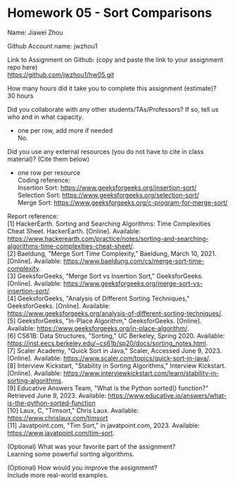 # Homework 05 - Sort Comparisons

Name: Jiawei Zhou

Github Account name: jwzhou1

Link to Assignment on Github: (copy and paste the link to your assignment repo here)  
https://github.com/jwzhou1/hw05.git

How many hours did it take you to complete this assignment (estimate)?  
30 hours

Did you collaborate with any other students/TAs/Professors? If so, tell us who and in what capacity.  
- one per row, add more if needed  
No.

Did you use any external resources (you do not have to cite in class material)? (Cite them below)  
- one row per resource  
Coding reference:  
Insertion Sort: https://www.geeksforgeeks.org/insertion-sort/  
Selection Sort: https://www.geeksforgeeks.org/selection-sort/  
Merge Sort: https://www.geeksforgeeks.org/c-program-for-merge-sort/  

Report reference:  
[1] HackerEarth. Sorting and Searching Algorithms: Time Complexities Cheat Sheet. HackerEarth. [Online]. Available: https://www.hackerearth.com/practice/notes/sorting-and-searching-algorithms-time-complexities-cheat-sheet/.  
[2] Baeldung, "Merge Sort Time Complexity," Baeldung, March 10, 2021. [Online]. Available: https://www.baeldung.com/cs/merge-sort-time-complexity.  
[3] GeeksforGeeks, "Merge Sort vs Insertion Sort," GeeksforGeeks. [Online]. Available: https://www.geeksforgeeks.org/merge-sort-vs-insertion-sort/.  
[4] GeeksforGeeks, "Analysis of Different Sorting Techniques," GeeksforGeeks. [Online]. Available: https://www.geeksforgeeks.org/analysis-of-different-sorting-techniques/.  
[5] GeeksforGeeks, "In-Place Algorithm," GeeksforGeeks. [Online]. Available: https://www.geeksforgeeks.org/in-place-algorithm/.   
[6] CS61B: Data Structures, "Sorting," UC Berkeley, Spring 2020. Available: https://inst.eecs.berkeley.edu/~cs61b/sp20/docs/sorting_notes.html.  
[7] Scaler Academy, "Quick Sort in Java," Scaler, Accessed June 9, 2023. [Online]. Available: https://www.scaler.com/topics/quick-sort-in-java/.  
[8] Interview Kickstart, "Stability in Sorting Algorithms," Interview Kickstart. [Online]. Available: https://www.interviewkickstart.com/learn/stability-in-sorting-algorithms.  
[9] Educative Answers Team, "What is the Python sorted() function?" Retrieved June 9, 2023. Available: https://www.educative.io/answers/what-is-the-python-sorted-function  
[10] Laux, C, "Timsort," Chris Laux. Available: https://www.chrislaux.com/timsort  
[11] Javatpoint.com, "Tim Sort," in javatpoint.com, 2023. Available: https://www.javatpoint.com/tim-sort.  

(Optional) What was your favorite part of the assignment?  
    Learning some powerful sorting algorithms.

(Optional) How would you improve the assignment?  
    Include more real-world examples.

